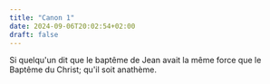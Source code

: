 ```yaml
---
title: "Canon 1"
date: 2024-09-06T20:02:54+02:00
draft: false
---
```



Si quelqu'un dit que le baptême de Jean avait la même force que le Baptême du Christ; qu'il soit anathème.

